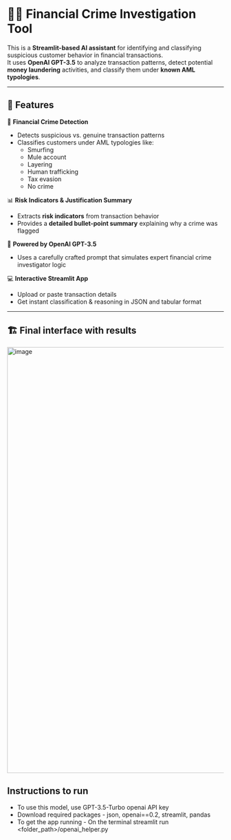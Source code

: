 # 🕵️‍♀️ Financial Crime Investigation Tool

This is a **Streamlit-based AI assistant** for identifying and classifying suspicious customer behavior in financial transactions.  
It uses **OpenAI GPT-3.5** to analyze transaction patterns, detect potential **money laundering** activities, and classify them under **known AML typologies**.

---

## 🚨 Features

🔎 **Financial Crime Detection**  
- Detects suspicious vs. genuine transaction patterns  
- Classifies customers under AML typologies like:
  - Smurfing  
  - Mule account  
  - Layering  
  - Human trafficking  
  - Tax evasion  
  - No crime  

📊 **Risk Indicators & Justification Summary**  
- Extracts **risk indicators** from transaction behavior  
- Provides a **detailed bullet-point summary** explaining why a crime was flagged

🧠 **Powered by OpenAI GPT-3.5**  
- Uses a carefully crafted prompt that simulates expert financial crime investigator logic

💻 **Interactive Streamlit App**  
- Upload or paste transaction details  
- Get instant classification & reasoning in JSON and tabular format

---

## 🏗️ Final interface with results

<img width="1919" height="990" alt="image" src="https://github.com/user-attachments/assets/163e5cf4-eefe-4979-ad60-71c7c850a01e" />

## Instructions to run

- To use this model, use GPT-3.5-Turbo openai API key
- Download required packages - json, openai==0.2, streamlit, pandas 
- To get the app running - On the terminal streamlit run <folder_path>/openai_helper.py


